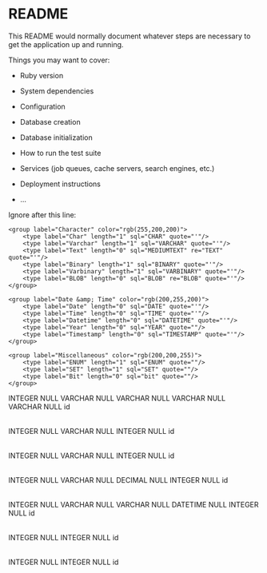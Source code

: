 # README

This README would normally document whatever steps are necessary to get the
application up and running.

Things you may want to cover:

* Ruby version

* System dependencies

* Configuration

* Database creation

* Database initialization

* How to run the test suite

* Services (job queues, cache servers, search engines, etc.)

* Deployment instructions

* ...

Ignore after this line:

<?xml version="1.0" encoding="utf-8" ?>
<!-- SQL XML created by WWW SQL Designer, https://github.com/ondras/wwwsqldesigner/ -->
<!-- Active URL: https://ondras.zarovi.cz/sql/demo/ -->
<sql>
<datatypes db="mysql">
	<group label="Numeric" color="rgb(238,238,170)">
		<type label="Integer" length="0" sql="INTEGER" quote=""/>
	 	<type label="TINYINT" length="0" sql="TINYINT" quote=""/>
	 	<type label="SMALLINT" length="0" sql="SMALLINT" quote=""/>
	 	<type label="MEDIUMINT" length="0" sql="MEDIUMINT" quote=""/>
	 	<type label="INT" length="0" sql="INT" quote=""/>
		<type label="BIGINT" length="0" sql="BIGINT" quote=""/>
		<type label="Decimal" length="1" sql="DECIMAL" re="DEC" quote=""/>
		<type label="Single precision" length="0" sql="FLOAT" quote=""/>
		<type label="Double precision" length="0" sql="DOUBLE" re="DOUBLE" quote=""/>
	</group>

	<group label="Character" color="rgb(255,200,200)">
		<type label="Char" length="1" sql="CHAR" quote="'"/>
		<type label="Varchar" length="1" sql="VARCHAR" quote="'"/>
		<type label="Text" length="0" sql="MEDIUMTEXT" re="TEXT" quote="'"/>
		<type label="Binary" length="1" sql="BINARY" quote="'"/>
		<type label="Varbinary" length="1" sql="VARBINARY" quote="'"/>
		<type label="BLOB" length="0" sql="BLOB" re="BLOB" quote="'"/>
	</group>

	<group label="Date &amp; Time" color="rgb(200,255,200)">
		<type label="Date" length="0" sql="DATE" quote="'"/>
		<type label="Time" length="0" sql="TIME" quote="'"/>
		<type label="Datetime" length="0" sql="DATETIME" quote="'"/>
		<type label="Year" length="0" sql="YEAR" quote=""/>
		<type label="Timestamp" length="0" sql="TIMESTAMP" quote="'"/>
	</group>

	<group label="Miscellaneous" color="rgb(200,200,255)">
		<type label="ENUM" length="1" sql="ENUM" quote=""/>
		<type label="SET" length="1" sql="SET" quote=""/>
		<type label="Bit" length="0" sql="bit" quote=""/>
	</group>
</datatypes><table x="177" y="191" name="users">
<row name="id" null="1" autoincrement="1">
<datatype>INTEGER</datatype>
<default>NULL</default></row>
<row name="first_name" null="1" autoincrement="0">
<datatype>VARCHAR</datatype>
<default>NULL</default></row>
<row name="last_name" null="1" autoincrement="0">
<datatype>VARCHAR</datatype>
<default>NULL</default></row>
<row name="email" null="1" autoincrement="0">
<datatype>VARCHAR</datatype>
<default>NULL</default></row>
<row name="password" null="1" autoincrement="0">
<datatype>VARCHAR</datatype>
<default>NULL</default></row>
<key type="PRIMARY" name="">
<part>id</part>
</key>
</table>
<table x="397" y="189" name="trips">
<row name="id" null="1" autoincrement="1">
<datatype>INTEGER</datatype>
<default>NULL</default><relation table="users" row="id" />
</row>
<row name="destination" null="1" autoincrement="0">
<datatype>VARCHAR</datatype>
<default>NULL</default></row>
<row name="user_id" null="1" autoincrement="0">
<datatype>INTEGER</datatype>
<default>NULL</default></row>
<key type="PRIMARY" name="">
<part>id</part>
</key>
</table>
<table x="667" y="400" name="packinglists">
<row name="id" null="1" autoincrement="1">
<datatype>INTEGER</datatype>
<default>NULL</default></row>
<row name="item" null="1" autoincrement="0">
<datatype>VARCHAR</datatype>
<default>NULL</default></row>
<row name="trip_id" null="1" autoincrement="0">
<datatype>INTEGER</datatype>
<default>NULL</default><relation table="trips" row="id" />
</row>
<key type="PRIMARY" name="">
<part>id</part>
</key>
</table>
<table x="677" y="221" name="expenses">
<row name="id" null="1" autoincrement="1">
<datatype>INTEGER</datatype>
<default>NULL</default></row>
<row name="expense" null="1" autoincrement="0">
<datatype>VARCHAR</datatype>
<default>NULL</default></row>
<row name="cost" null="1" autoincrement="0">
<datatype>DECIMAL</datatype>
<default>NULL</default></row>
<row name="trip_id" null="1" autoincrement="0">
<datatype>INTEGER</datatype>
<default>NULL</default><relation table="trips" row="id" />
</row>
<key type="PRIMARY" name="">
<part>id</part>
</key>
</table>
<table x="682" y="36" name="events">
<row name="id" null="1" autoincrement="1">
<datatype>INTEGER</datatype>
<default>NULL</default></row>
<row name="title" null="1" autoincrement="0">
<datatype>VARCHAR</datatype>
<default>NULL</default></row>
<row name="description" null="1" autoincrement="0">
<datatype>VARCHAR</datatype>
<default>NULL</default></row>
<row name="starts_at" null="1" autoincrement="0">
<datatype>DATETIME</datatype>
<default>NULL</default></row>
<row name="trip_id" null="1" autoincrement="0">
<datatype>INTEGER</datatype>
<default>NULL</default><relation table="trips" row="id" />
</row>
<key type="PRIMARY" name="">
<part>id</part>
</key>
</table>
<table x="908" y="422" name="packingitems">
<row name="id" null="1" autoincrement="1">
<datatype>INTEGER</datatype>
<default>NULL</default><relation table="packinglists" row="id" />
</row>
<row name="packinglist_id" null="1" autoincrement="0">
<datatype>INTEGER</datatype>
<default>NULL</default></row>
<key type="PRIMARY" name="">
<part>id</part>
</key>
</table>
<table x="875" y="77" name="eventitems">
<row name="id" null="1" autoincrement="1">
<datatype>INTEGER</datatype>
<default>NULL</default></row>
<row name="event_id" null="1" autoincrement="0">
<datatype>INTEGER</datatype>
<default>NULL</default><relation table="events" row="id" />
</row>
<key type="PRIMARY" name="">
<part>id</part>
</key>
</table>
</sql>
